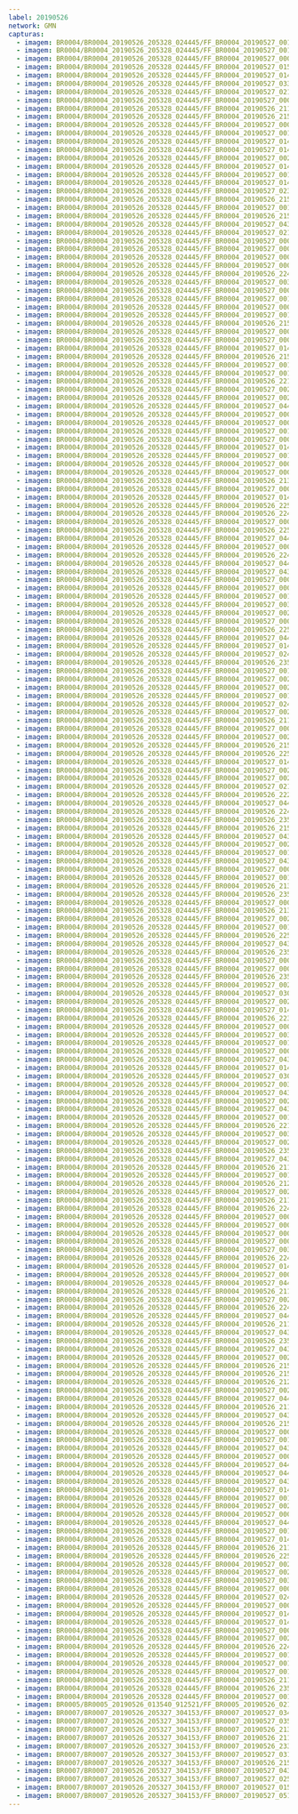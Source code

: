 ```yaml
---
label: 20190526
network: GMN
capturas:
  - imagem: BR0004/BR0004_20190526_205328_024445/FF_BR0004_20190527_001625_107_0238848.fits_maxpixel.jpg
  - imagem: BR0004/BR0004_20190526_205328_024445/FF_BR0004_20190527_001130_431_0232960.fits_maxpixel.jpg
  - imagem: BR0004/BR0004_20190526_205328_024445/FF_BR0004_20190527_000947_960_0230912.fits_maxpixel.jpg
  - imagem: BR0004/BR0004_20190526_205328_024445/FF_BR0004_20190527_015626_094_0343296.fits_maxpixel.jpg
  - imagem: BR0004/BR0004_20190526_205328_024445/FF_BR0004_20190527_014606_382_0331264.fits_maxpixel.jpg
  - imagem: BR0004/BR0004_20190526_205328_024445/FF_BR0004_20190527_033613_290_0461312.fits_maxpixel.jpg
  - imagem: BR0004/BR0004_20190526_205328_024445/FF_BR0004_20190527_021830_015_0368896.fits_maxpixel.jpg
  - imagem: BR0004/BR0004_20190526_205328_024445/FF_BR0004_20190527_000141_680_0221440.fits_maxpixel.jpg
  - imagem: BR0004/BR0004_20190526_205328_024445/FF_BR0004_20190526_211626_970_0025600.fits_maxpixel.jpg
  - imagem: BR0004/BR0004_20190526_205328_024445/FF_BR0004_20190526_215549_883_0072448.fits_maxpixel.jpg
  - imagem: BR0004/BR0004_20190526_205328_024445/FF_BR0004_20190527_000207_312_0221952.fits_maxpixel.jpg
  - imagem: BR0004/BR0004_20190526_205328_024445/FF_BR0004_20190527_001559_496_0238336.fits_maxpixel.jpg
  - imagem: BR0004/BR0004_20190526_205328_024445/FF_BR0004_20190527_014806_471_0333312.fits_maxpixel.jpg
  - imagem: BR0004/BR0004_20190526_205328_024445/FF_BR0004_20190527_014540_761_0330752.fits_maxpixel.jpg
  - imagem: BR0004/BR0004_20190526_205328_024445/FF_BR0004_20190527_002928_110_0254208.fits_maxpixel.jpg
  - imagem: BR0004/BR0004_20190526_205328_024445/FF_BR0004_20190527_014436_708_0329472.fits_maxpixel.jpg
  - imagem: BR0004/BR0004_20190526_205328_024445/FF_BR0004_20190527_001000_792_0231168.fits_maxpixel.jpg
  - imagem: BR0004/BR0004_20190526_205328_024445/FF_BR0004_20190527_014332_662_0328192.fits_maxpixel.jpg
  - imagem: BR0004/BR0004_20190526_205328_024445/FF_BR0004_20190527_023643_643_0390656.fits_maxpixel.jpg
  - imagem: BR0004/BR0004_20190526_205328_024445/FF_BR0004_20190526_215212_102_0068096.fits_maxpixel.jpg
  - imagem: BR0004/BR0004_20190526_205328_024445/FF_BR0004_20190527_001455_439_0237056.fits_maxpixel.jpg
  - imagem: BR0004/BR0004_20190526_205328_024445/FF_BR0004_20190526_215354_573_0070144.fits_maxpixel.jpg
  - imagem: BR0004/BR0004_20190526_205328_024445/FF_BR0004_20190527_043757_546_0535040.fits_maxpixel.jpg
  - imagem: BR0004/BR0004_20190526_205328_024445/FF_BR0004_20190527_021751_578_0368128.fits_maxpixel.jpg
  - imagem: BR0004/BR0004_20190526_205328_024445/FF_BR0004_20190527_000557_892_0226560.fits_maxpixel.jpg
  - imagem: BR0004/BR0004_20190526_205328_024445/FF_BR0004_20190527_000716_594_0228096.fits_maxpixel.jpg
  - imagem: BR0004/BR0004_20190526_205328_024445/FF_BR0004_20190527_000922_327_0230400.fits_maxpixel.jpg
  - imagem: BR0004/BR0004_20190526_205328_024445/FF_BR0004_20190527_000415_397_0224512.fits_maxpixel.jpg
  - imagem: BR0004/BR0004_20190526_205328_024445/FF_BR0004_20190526_224938_056_0136448.fits_maxpixel.jpg
  - imagem: BR0004/BR0004_20190526_205328_024445/FF_BR0004_20190527_003032_149_0255488.fits_maxpixel.jpg
  - imagem: BR0004/BR0004_20190526_205328_024445/FF_BR0004_20190527_000022_172_0220160.fits_maxpixel.jpg
  - imagem: BR0004/BR0004_20190526_205328_024445/FF_BR0004_20190527_001013_573_0231424.fits_maxpixel.jpg
  - imagem: BR0004/BR0004_20190526_205328_024445/FF_BR0004_20190527_000336_972_0223744.fits_maxpixel.jpg
  - imagem: BR0004/BR0004_20190526_205328_024445/FF_BR0004_20190527_001418_035_0236288.fits_maxpixel.jpg
  - imagem: BR0004/BR0004_20190526_205328_024445/FF_BR0004_20190526_215407_379_0070400.fits_maxpixel.jpg
  - imagem: BR0004/BR0004_20190526_205328_024445/FF_BR0004_20190527_000755_017_0228864.fits_maxpixel.jpg
  - imagem: BR0004/BR0004_20190526_205328_024445/FF_BR0004_20190527_000034_982_0220416.fits_maxpixel.jpg
  - imagem: BR0004/BR0004_20190526_205328_024445/FF_BR0004_20190527_014515_144_0330240.fits_maxpixel.jpg
  - imagem: BR0004/BR0004_20190526_205328_024445/FF_BR0004_20190526_215643_251_0073472.fits_maxpixel.jpg
  - imagem: BR0004/BR0004_20190526_205328_024445/FF_BR0004_20190527_001325_772_0235264.fits_maxpixel.jpg
  - imagem: BR0004/BR0004_20190526_205328_024445/FF_BR0004_20190527_001221_676_0233984.fits_maxpixel.jpg
  - imagem: BR0004/BR0004_20190526_205328_024445/FF_BR0004_20190526_221513_442_0095488.fits_maxpixel.jpg
  - imagem: BR0004/BR0004_20190526_205328_024445/FF_BR0004_20190527_002758_437_0252416.fits_maxpixel.jpg
  - imagem: BR0004/BR0004_20190526_205328_024445/FF_BR0004_20190527_002836_875_0253184.fits_maxpixel.jpg
  - imagem: BR0004/BR0004_20190526_205328_024445/FF_BR0004_20190527_044041_732_0538112.fits_maxpixel.jpg
  - imagem: BR0004/BR0004_20190526_205328_024445/FF_BR0004_20190527_000311_364_0223232.fits_maxpixel.jpg
  - imagem: BR0004/BR0004_20190526_205328_024445/FF_BR0004_20190527_000532_254_0226048.fits_maxpixel.jpg
  - imagem: BR0004/BR0004_20190526_205328_024445/FF_BR0004_20190527_001208_863_0233728.fits_maxpixel.jpg
  - imagem: BR0004/BR0004_20190526_205328_024445/FF_BR0004_20190527_000909_517_0230144.fits_maxpixel.jpg
  - imagem: BR0004/BR0004_20190526_205328_024445/FF_BR0004_20190527_014844_903_0334080.fits_maxpixel.jpg
  - imagem: BR0004/BR0004_20190526_205328_024445/FF_BR0004_20190527_001234_505_0234240.fits_maxpixel.jpg
  - imagem: BR0004/BR0004_20190526_205328_024445/FF_BR0004_20190527_000650_968_0227584.fits_maxpixel.jpg
  - imagem: BR0004/BR0004_20190526_205328_024445/FF_BR0004_20190527_000009_369_0219904.fits_maxpixel.jpg
  - imagem: BR0004/BR0004_20190526_205328_024445/FF_BR0004_20190526_213218_189_0044544.fits_maxpixel.jpg
  - imagem: BR0004/BR0004_20190526_205328_024445/FF_BR0004_20190527_000258_540_0222976.fits_maxpixel.jpg
  - imagem: BR0004/BR0004_20190526_205328_024445/FF_BR0004_20190527_014740_861_0332800.fits_maxpixel.jpg
  - imagem: BR0004/BR0004_20190526_205328_024445/FF_BR0004_20190526_225003_692_0136960.fits_maxpixel.jpg
  - imagem: BR0004/BR0004_20190526_205328_024445/FF_BR0004_20190526_224950_893_0136704.fits_maxpixel.jpg
  - imagem: BR0004/BR0004_20190526_205328_024445/FF_BR0004_20190527_000129_810_0221184.fits_maxpixel.jpg
  - imagem: BR0004/BR0004_20190526_205328_024445/FF_BR0004_20190526_225114_408_0138240.fits_maxpixel.jpg
  - imagem: BR0004/BR0004_20190526_205328_024445/FF_BR0004_20190527_044007_322_0537600.fits_maxpixel.jpg
  - imagem: BR0004/BR0004_20190526_205328_024445/FF_BR0004_20190527_000636_320_0227328.fits_maxpixel.jpg
  - imagem: BR0004/BR0004_20190526_205328_024445/FF_BR0004_20190526_224834_033_0135168.fits_maxpixel.jpg
  - imagem: BR0004/BR0004_20190526_205328_024445/FF_BR0004_20190527_044213_476_0539904.fits_maxpixel.jpg
  - imagem: BR0004/BR0004_20190526_205328_024445/FF_BR0004_20190527_043602_252_0532736.fits_maxpixel.jpg
  - imagem: BR0004/BR0004_20190526_205328_024445/FF_BR0004_20190527_000935_158_0230656.fits_maxpixel.jpg
  - imagem: BR0004/BR0004_20190526_205328_024445/FF_BR0004_20190527_000831_094_0229376.fits_maxpixel.jpg
  - imagem: BR0004/BR0004_20190526_205328_024445/FF_BR0004_20190527_001143_252_0233216.fits_maxpixel.jpg
  - imagem: BR0004/BR0004_20190526_205328_024445/FF_BR0004_20190527_003019_346_0255232.fits_maxpixel.jpg
  - imagem: BR0004/BR0004_20190526_205328_024445/FF_BR0004_20190527_002625_565_0250624.fits_maxpixel.jpg
  - imagem: BR0004/BR0004_20190526_205328_024445/FF_BR0004_20190527_000610_705_0226816.fits_maxpixel.jpg
  - imagem: BR0004/BR0004_20190526_205328_024445/FF_BR0004_20190526_225047_156_0137728.fits_maxpixel.jpg
  - imagem: BR0004/BR0004_20190526_205328_024445/FF_BR0004_20190527_044054_527_0538368.fits_maxpixel.jpg
  - imagem: BR0004/BR0004_20190526_205328_024445/FF_BR0004_20190527_014632_003_0331776.fits_maxpixel.jpg
  - imagem: BR0004/BR0004_20190526_205328_024445/FF_BR0004_20190527_024219_183_0397312.fits_maxpixel.jpg
  - imagem: BR0004/BR0004_20190526_205328_024445/FF_BR0004_20190526_235657_216_0216064.fits_maxpixel.jpg
  - imagem: BR0004/BR0004_20190526_205328_024445/FF_BR0004_20190527_001351_535_0235776.fits_maxpixel.jpg
  - imagem: BR0004/BR0004_20190526_205328_024445/FF_BR0004_20190527_002953_720_0254720.fits_maxpixel.jpg
  - imagem: BR0004/BR0004_20190526_205328_024445/FF_BR0004_20190527_002534_317_0249600.fits_maxpixel.jpg
  - imagem: BR0004/BR0004_20190526_205328_024445/FF_BR0004_20190527_001612_293_0238592.fits_maxpixel.jpg
  - imagem: BR0004/BR0004_20190526_205328_024445/FF_BR0004_20190527_024928_809_0405760.fits_maxpixel.jpg
  - imagem: BR0004/BR0004_20190526_205328_024445/FF_BR0004_20190527_002326_236_0247040.fits_maxpixel.jpg
  - imagem: BR0004/BR0004_20190526_205328_024445/FF_BR0004_20190526_211204_024_0020992.fits_maxpixel.jpg
  - imagem: BR0004/BR0004_20190526_205328_024445/FF_BR0004_20190527_000245_745_0222720.fits_maxpixel.jpg
  - imagem: BR0004/BR0004_20190526_205328_024445/FF_BR0004_20190527_002559_944_0250112.fits_maxpixel.jpg
  - imagem: BR0004/BR0004_20190526_205328_024445/FF_BR0004_20190526_215537_048_0072192.fits_maxpixel.jpg
  - imagem: BR0004/BR0004_20190526_205328_024445/FF_BR0004_20190526_225034_357_0137472.fits_maxpixel.jpg
  - imagem: BR0004/BR0004_20190526_205328_024445/FF_BR0004_20190527_014709_888_0332288.fits_maxpixel.jpg
  - imagem: BR0004/BR0004_20190526_205328_024445/FF_BR0004_20190527_002849_672_0253440.fits_maxpixel.jpg
  - imagem: BR0004/BR0004_20190526_205328_024445/FF_BR0004_20190527_002247_801_0246272.fits_maxpixel.jpg
  - imagem: BR0004/BR0004_20190526_205328_024445/FF_BR0004_20190527_021947_239_0370432.fits_maxpixel.jpg
  - imagem: BR0004/BR0004_20190526_205328_024445/FF_BR0004_20190526_222404_993_0105984.fits_maxpixel.jpg
  - imagem: BR0004/BR0004_20190526_205328_024445/FF_BR0004_20190527_044132_966_0539136.fits_maxpixel.jpg
  - imagem: BR0004/BR0004_20190526_205328_024445/FF_BR0004_20190526_224859_623_0135680.fits_maxpixel.jpg
  - imagem: BR0004/BR0004_20190526_205328_024445/FF_BR0004_20190526_235930_942_0219136.fits_maxpixel.jpg
  - imagem: BR0004/BR0004_20190526_205328_024445/FF_BR0004_20190526_215849_201_0076032.fits_maxpixel.jpg
  - imagem: BR0004/BR0004_20190526_205328_024445/FF_BR0004_20190527_043835_987_0535808.fits_maxpixel.jpg
  - imagem: BR0004/BR0004_20190526_205328_024445/FF_BR0004_20190527_002612_757_0250368.fits_maxpixel.jpg
  - imagem: BR0004/BR0004_20190526_205328_024445/FF_BR0004_20190527_001247_318_0234496.fits_maxpixel.jpg
  - imagem: BR0004/BR0004_20190526_205328_024445/FF_BR0004_20190527_043901_591_0536320.fits_maxpixel.jpg
  - imagem: BR0004/BR0004_20190526_205328_024445/FF_BR0004_20190527_000506_637_0225536.fits_maxpixel.jpg
  - imagem: BR0004/BR0004_20190526_205328_024445/FF_BR0004_20190527_001039_197_0231936.fits_maxpixel.jpg
  - imagem: BR0004/BR0004_20190526_205328_024445/FF_BR0004_20190526_213908_405_0052736.fits_maxpixel.jpg
  - imagem: BR0004/BR0004_20190526_205328_024445/FF_BR0004_20190526_235826_887_0217856.fits_maxpixel.jpg
  - imagem: BR0004/BR0004_20190526_205328_024445/FF_BR0004_20190527_000623_500_0227072.fits_maxpixel.jpg
  - imagem: BR0004/BR0004_20190526_205328_024445/FF_BR0004_20190526_213101_335_0043008.fits_maxpixel.jpg
  - imagem: BR0004/BR0004_20190526_205328_024445/FF_BR0004_20190527_002720_026_0251648.fits_maxpixel.jpg
  - imagem: BR0004/BR0004_20190526_205328_024445/FF_BR0004_20190527_001521_062_0237568.fits_maxpixel.jpg
  - imagem: BR0004/BR0004_20190526_205328_024445/FF_BR0004_20190526_225016_486_0137216.fits_maxpixel.jpg
  - imagem: BR0004/BR0004_20190526_205328_024445/FF_BR0004_20190527_043706_334_0534016.fits_maxpixel.jpg
  - imagem: BR0004/BR0004_20190526_205328_024445/FF_BR0004_20190526_235905_316_0218624.fits_maxpixel.jpg
  - imagem: BR0004/BR0004_20190526_205328_024445/FF_BR0004_20190527_000545_064_0226304.fits_maxpixel.jpg
  - imagem: BR0004/BR0004_20190526_205328_024445/FF_BR0004_20190527_000703_785_0227840.fits_maxpixel.jpg
  - imagem: BR0004/BR0004_20190526_205328_024445/FF_BR0004_20190526_235918_121_0218880.fits_maxpixel.jpg
  - imagem: BR0004/BR0004_20190526_205328_024445/FF_BR0004_20190527_002732_810_0251904.fits_maxpixel.jpg
  - imagem: BR0004/BR0004_20190526_205328_024445/FF_BR0004_20190527_030023_013_0418816.fits_maxpixel.jpg
  - imagem: BR0004/BR0004_20190526_205328_024445/FF_BR0004_20190527_002455_887_0248832.fits_maxpixel.jpg
  - imagem: BR0004/BR0004_20190526_205328_024445/FF_BR0004_20190527_014411_089_0328960.fits_maxpixel.jpg
  - imagem: BR0004/BR0004_20190526_205328_024445/FF_BR0004_20190526_223322_034_0116992.fits_maxpixel.jpg
  - imagem: BR0004/BR0004_20190526_205328_024445/FF_BR0004_20190527_000729_428_0228352.fits_maxpixel.jpg
  - imagem: BR0004/BR0004_20190526_205328_024445/FF_BR0004_20190527_003110_575_0256256.fits_maxpixel.jpg
  - imagem: BR0004/BR0004_20190526_205328_024445/FF_BR0004_20190527_001052_029_0232192.fits_maxpixel.jpg
  - imagem: BR0004/BR0004_20190526_205328_024445/FF_BR0004_20190527_000441_012_0225024.fits_maxpixel.jpg
  - imagem: BR0004/BR0004_20190526_205328_024445/FF_BR0004_20190527_043744_732_0534784.fits_maxpixel.jpg
  - imagem: BR0004/BR0004_20190526_205328_024445/FF_BR0004_20190527_014319_864_0327936.fits_maxpixel.jpg
  - imagem: BR0004/BR0004_20190526_205328_024445/FF_BR0004_20190527_030035_836_0419072.fits_maxpixel.jpg
  - imagem: BR0004/BR0004_20190526_205328_024445/FF_BR0004_20190527_003123_404_0256512.fits_maxpixel.jpg
  - imagem: BR0004/BR0004_20190526_205328_024445/FF_BR0004_20190527_043536_636_0532224.fits_maxpixel.jpg
  - imagem: BR0004/BR0004_20190526_205328_024445/FF_BR0004_20190527_002638_372_0250880.fits_maxpixel.jpg
  - imagem: BR0004/BR0004_20190526_205328_024445/FF_BR0004_20190527_043848_791_0536064.fits_maxpixel.jpg
  - imagem: BR0004/BR0004_20190526_205328_024445/FF_BR0004_20190527_001442_640_0236800.fits_maxpixel.jpg
  - imagem: BR0004/BR0004_20190526_205328_024445/FF_BR0004_20190526_221526_299_0095744.fits_maxpixel.jpg
  - imagem: BR0004/BR0004_20190526_205328_024445/FF_BR0004_20190527_003044_951_0255744.fits_maxpixel.jpg
  - imagem: BR0004/BR0004_20190526_205328_024445/FF_BR0004_20190527_002339_052_0247296.fits_maxpixel.jpg
  - imagem: BR0004/BR0004_20190526_205328_024445/FF_BR0004_20190526_235852_503_0218368.fits_maxpixel.jpg
  - imagem: BR0004/BR0004_20190526_205328_024445/FF_BR0004_20190527_043511_025_0531712.fits_maxpixel.jpg
  - imagem: BR0004/BR0004_20190526_205328_024445/FF_BR0004_20190526_211835_065_0028160.fits_maxpixel.jpg
  - imagem: BR0004/BR0004_20190526_205328_024445/FF_BR0004_20190527_001156_053_0233472.fits_maxpixel.jpg
  - imagem: BR0004/BR0004_20190526_205328_024445/FF_BR0004_20190526_212212_829_0032512.fits_maxpixel.jpg
  - imagem: BR0004/BR0004_20190526_205328_024445/FF_BR0004_20190527_002234_742_0246016.fits_maxpixel.jpg
  - imagem: BR0004/BR0004_20190526_205328_024445/FF_BR0004_20190526_211307_890_0021760.fits_maxpixel.jpg
  - imagem: BR0004/BR0004_20190526_205328_024445/FF_BR0004_20190526_224755_577_0134400.fits_maxpixel.jpg
  - imagem: BR0004/BR0004_20190526_205328_024445/FF_BR0004_20190527_000402_585_0224256.fits_maxpixel.jpg
  - imagem: BR0004/BR0004_20190526_205328_024445/FF_BR0004_20190527_000047_793_0220672.fits_maxpixel.jpg
  - imagem: BR0004/BR0004_20190526_205328_024445/FF_BR0004_20190527_000856_718_0229888.fits_maxpixel.jpg
  - imagem: BR0004/BR0004_20190526_205328_024445/FF_BR0004_20190527_000453_888_0225280.fits_maxpixel.jpg
  - imagem: BR0004/BR0004_20190526_205328_024445/FF_BR0004_20190527_003006_530_0254976.fits_maxpixel.jpg
  - imagem: BR0004/BR0004_20190526_205328_024445/FF_BR0004_20190526_224925_245_0136192.fits_maxpixel.jpg
  - imagem: BR0004/BR0004_20190526_205328_024445/FF_BR0004_20190527_014819_293_0333568.fits_maxpixel.jpg
  - imagem: BR0004/BR0004_20190526_205328_024445/FF_BR0004_20190527_000742_213_0228608.fits_maxpixel.jpg
  - imagem: BR0004/BR0004_20190526_205328_024445/FF_BR0004_20190527_044107_340_0538624.fits_maxpixel.jpg
  - imagem: BR0004/BR0004_20190526_205328_024445/FF_BR0004_20190526_211847_873_0028416.fits_maxpixel.jpg
  - imagem: BR0004/BR0004_20190526_205328_024445/FF_BR0004_20190527_002745_648_0252160.fits_maxpixel.jpg
  - imagem: BR0004/BR0004_20190526_205328_024445/FF_BR0004_20190526_224821_194_0134912.fits_maxpixel.jpg
  - imagem: BR0004/BR0004_20190526_205328_024445/FF_BR0004_20190527_044028_910_0537856.fits_maxpixel.jpg
  - imagem: BR0004/BR0004_20190526_205328_024445/FF_BR0004_20190526_211125_594_0020224.fits_maxpixel.jpg
  - imagem: BR0004/BR0004_20190526_205328_024445/FF_BR0004_20190527_043731_930_0534528.fits_maxpixel.jpg
  - imagem: BR0004/BR0004_20190526_205328_024445/FF_BR0004_20190526_235956_562_0219648.fits_maxpixel.jpg
  - imagem: BR0004/BR0004_20190526_205328_024445/FF_BR0004_20190527_043823_175_0535552.fits_maxpixel.jpg
  - imagem: BR0004/BR0004_20190526_205328_024445/FF_BR0004_20190527_002300_605_0246528.fits_maxpixel.jpg
  - imagem: BR0004/BR0004_20190526_205328_024445/FF_BR0004_20190526_215719_544_0074240.fits_maxpixel.jpg
  - imagem: BR0004/BR0004_20190526_205328_024445/FF_BR0004_20190526_215732_352_0074496.fits_maxpixel.jpg
  - imagem: BR0004/BR0004_20190526_205328_024445/FF_BR0004_20190526_212251_271_0033280.fits_maxpixel.jpg
  - imagem: BR0004/BR0004_20190526_205328_024445/FF_BR0004_20190527_002313_421_0246784.fits_maxpixel.jpg
  - imagem: BR0004/BR0004_20190526_205328_024445/FF_BR0004_20190527_044239_073_0540416.fits_maxpixel.jpg
  - imagem: BR0004/BR0004_20190526_205328_024445/FF_BR0004_20190526_211822_260_0027904.fits_maxpixel.jpg
  - imagem: BR0004/BR0004_20190526_205328_024445/FF_BR0004_20190527_043810_357_0535296.fits_maxpixel.jpg
  - imagem: BR0004/BR0004_20190526_205328_024445/FF_BR0004_20190526_215602_686_0072704.fits_maxpixel.jpg
  - imagem: BR0004/BR0004_20190526_205328_024445/FF_BR0004_20190527_000349_788_0224000.fits_maxpixel.jpg
  - imagem: BR0004/BR0004_20190526_205328_024445/FF_BR0004_20190527_001338_580_0235520.fits_maxpixel.jpg
  - imagem: BR0004/BR0004_20190526_205328_024445/FF_BR0004_20190527_043927_213_0536832.fits_maxpixel.jpg
  - imagem: BR0004/BR0004_20190526_205328_024445/FF_BR0004_20190527_000232_929_0222464.fits_maxpixel.jpg
  - imagem: BR0004/BR0004_20190526_205328_024445/FF_BR0004_20190527_044145_766_0539392.fits_maxpixel.jpg
  - imagem: BR0004/BR0004_20190526_205328_024445/FF_BR0004_20190527_044120_154_0538880.fits_maxpixel.jpg
  - imagem: BR0004/BR0004_20190526_205328_024445/FF_BR0004_20190527_043523_823_0531968.fits_maxpixel.jpg
  - imagem: BR0004/BR0004_20190526_205328_024445/FF_BR0004_20190527_014728_053_0332544.fits_maxpixel.jpg
  - imagem: BR0004/BR0004_20190526_205328_024445/FF_BR0004_20190527_001312_900_0235008.fits_maxpixel.jpg
  - imagem: BR0004/BR0004_20190526_205328_024445/FF_BR0004_20190527_002902_503_0253696.fits_maxpixel.jpg
  - imagem: BR0004/BR0004_20190526_205328_024445/FF_BR0004_20190527_000818_297_0229120.fits_maxpixel.jpg
  - imagem: BR0004/BR0004_20190526_205328_024445/FF_BR0004_20190527_044226_252_0540160.fits_maxpixel.jpg
  - imagem: BR0004/BR0004_20190526_205328_024445/FF_BR0004_20190527_001546_697_0238080.fits_maxpixel.jpg
  - imagem: BR0004/BR0004_20190526_205328_024445/FF_BR0004_20190527_014753_667_0333056.fits_maxpixel.jpg
  - imagem: BR0004/BR0004_20190526_205328_024445/FF_BR0004_20190526_211809_440_0027648.fits_maxpixel.jpg
  - imagem: BR0004/BR0004_20190526_205328_024445/FF_BR0004_20190526_225059_968_0137984.fits_maxpixel.jpg
  - imagem: BR0004/BR0004_20190526_205328_024445/FF_BR0004_20190527_002824_050_0252928.fits_maxpixel.jpg
  - imagem: BR0004/BR0004_20190526_205328_024445/FF_BR0004_20190527_002703_991_0251392.fits_maxpixel.jpg
  - imagem: BR0004/BR0004_20190526_205328_024445/FF_BR0004_20190527_003057_765_0256000.fits_maxpixel.jpg
  - imagem: BR0004/BR0004_20190526_205328_024445/FF_BR0004_20190527_000428_227_0224768.fits_maxpixel.jpg
  - imagem: BR0004/BR0004_20190526_205328_024445/FF_BR0004_20190527_024850_390_0404992.fits_maxpixel.jpg
  - imagem: BR0004/BR0004_20190526_205328_024445/FF_BR0004_20190527_000843_902_0229632.fits_maxpixel.jpg
  - imagem: BR0004/BR0004_20190526_205328_024445/FF_BR0004_20190527_014157_295_0326656.fits_maxpixel.jpg
  - imagem: BR0004/BR0004_20190526_205328_024445/FF_BR0004_20190527_014345_471_0328448.fits_maxpixel.jpg
  - imagem: BR0004/BR0004_20190526_205328_024445/FF_BR0004_20190527_000220_141_0222208.fits_maxpixel.jpg
  - imagem: BR0004/BR0004_20190526_205328_024445/FF_BR0004_20190527_002940_902_0254464.fits_maxpixel.jpg
  - imagem: BR0004/BR0004_20190526_205328_024445/FF_BR0004_20190526_224846_821_0135424.fits_maxpixel.jpg
  - imagem: BR0004/BR0004_20190526_205328_024445/FF_BR0004_20190527_001508_256_0237312.fits_maxpixel.jpg
  - imagem: BR0004/BR0004_20190526_205328_024445/FF_BR0004_20190527_001404_216_0236032.fits_maxpixel.jpg
  - imagem: BR0004/BR0004_20190526_205328_024445/FF_BR0004_20190527_001300_103_0234752.fits_maxpixel.jpg
  - imagem: BR0004/BR0004_20190526_205328_024445/FF_BR0004_20190526_211112_786_0019968.fits_maxpixel.jpg
  - imagem: BR0004/BR0004_20190526_205328_024445/FF_BR0004_20190526_235839_704_0218112.fits_maxpixel.jpg
  - imagem: BR0004/BR0004_20190526_205328_024445/FF_BR0004_20190527_001533_865_0237824.fits_maxpixel.jpg
  - imagem: BR0005/BR0005_20190526_013540_912521/FF_BR0005_20190526_021449_025_0046592.fits_maxpixel.jpg
  - imagem: BR0007/BR0007_20190526_205327_304153/FF_BR0007_20190527_034446_438_0445696.fits_maxpixel.jpg
  - imagem: BR0007/BR0007_20190526_205327_304153/FF_BR0007_20190527_035426_975_0455936.fits_maxpixel.jpg
  - imagem: BR0007/BR0007_20190526_205327_304153/FF_BR0007_20190526_213118_203_0040704.fits_maxpixel.jpg
  - imagem: BR0007/BR0007_20190526_205327_304153/FF_BR0007_20190526_211239_035_0020736.fits_maxpixel.jpg
  - imagem: BR0007/BR0007_20190526_205327_304153/FF_BR0007_20190526_233850_800_0178432.fits_maxpixel.jpg
  - imagem: BR0007/BR0007_20190526_205327_304153/FF_BR0007_20190527_031101_138_0409088.fits_maxpixel.jpg
  - imagem: BR0007/BR0007_20190526_205327_304153/FF_BR0007_20190526_215718_280_0068608.fits_maxpixel.jpg
  - imagem: BR0007/BR0007_20190526_205327_304153/FF_BR0007_20190527_043756_878_0502784.fits_maxpixel.jpg
  - imagem: BR0007/BR0007_20190526_205327_304153/FF_BR0007_20190527_025422_299_0391168.fits_maxpixel.jpg
  - imagem: BR0007/BR0007_20190526_205327_304153/FF_BR0007_20190527_015602_396_0328704.fits_maxpixel.jpg
  - imagem: BR0007/BR0007_20190526_205327_304153/FF_BR0007_20190527_051021_143_0538112.fits_maxpixel.jpg
---
```

